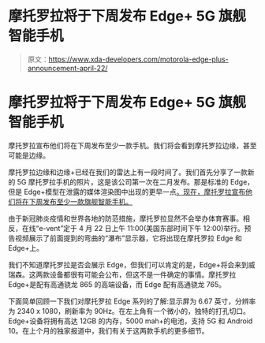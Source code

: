 # 摩托罗拉将于下周发布 Edge+ 5G 旗舰智能手机

> 原文：<https://www.xda-developers.com/motorola-edge-plus-announcement-april-22/>

# 摩托罗拉将于下周发布 Edge+ 5G 旗舰智能手机

摩托罗拉宣布他们将在下周发布至少一款手机。我们将会看到摩托罗拉边缘，甚至可能是边缘。

摩托罗拉边缘和边缘+已经在我们的雷达上有一段时间了。我们首先分享了一款新的 5G 摩托罗拉手机的照片，这是该公司第一次在二月发布。那是标准的 Edge，但是 Edge+模型在泄露的媒体渲染图中出现的更早一点[。现在，摩托罗拉宣布他们将在下周发布至少一款旗舰智能手机。](https://www.xda-developers.com/motorola-edge-plus-leaked-renders/)

由于新冠肺炎疫情和世界各地的防范措施，摩托罗拉显然不会举办体育赛事。相反，在线“e-vent”定于 4 月 22 日上午 11:00(美国东部时间下午 12:00)举行。预告视频展示了前面提到的弯曲的“瀑布”显示器，它将出现在摩托罗拉 Edge 和 Edge+上。

我们不知道摩托罗拉是否会展示 Edge，但我们可以肯定的是，Edge+将会来到威瑞森。这两款设备都很有可能会公布，但这不是一件确定的事情。摩托罗拉 Edge+是配有高通骁龙 865 的高端设备，而 Edge 配有高通骁龙 765。

下面简单回顾一下我们对摩托罗拉 Edge 系列的了解:显示屏为 6.67 英寸，分辨率为 2340 x 1080，刷新率为 90Hz。在左上角有一个微小的，独特的打孔切口。Edge+设备将拥有高达 12GB 的内存，5000 mah+的电池，支持 5G 和 Android 10。在上个月的独家报道中，我们有关于这两款手机的更多细节。